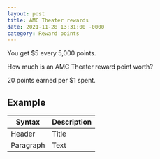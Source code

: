 ```yaml
---
layout: post
title: AMC Theater rewards
date: 2021-11-28 13:31:00 -0000
category: Reward points
---
```


You get $5 every 5,000 points.

How much is an AMC Theater reward point worth?

20 points earned per $1 spent.

## Example

| Syntax | Description |
| ----------- | ----------- |
| Header | Title |
| Paragraph | Text |
